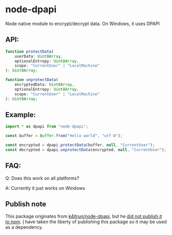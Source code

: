 # node-dpapi
Node native module to encrypt/decrypt data. On Windows, it uses DPAPI

## API:
```typescript
function protectData(
    userData: Uint8Array,
    optionalEntropy: Uint8Array,
    scope: "CurrentUser" | "LocalMachine"
): Uint8Array;

function unprotectData(
    encryptedData: Uint8Array,
    optionalEntropy: Uint8Array,
    scope: "CurrentUser" | "LocalMachine"
): Uint8Array;
```

## Example:
```javascript
import * as dpapi from "node-dpapi";

const buffer = Buffer.from("Hello world", "utf-8");

const encrypted = dpapi.protectData(buffer, null, "CurrentUser");
const decrypted = dpapi.unprotectData(encrypted, null, "CurrentUser");
```

## FAQ:
Q: Does this work on all platforms?

A: Currently it just works on Windows

## Publish note
This package originates from [k4itrun/node-dpapi](https://github.com/k4itrun/node-dpapi), but he [did not publish it to npm](https://github.com/k4itrun/node-dpapi/issues/1).  [I](https://github.com/k4itrun) have taken the liberty of publishing this package so it may be used as a dependency.